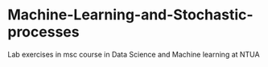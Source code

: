 # Machine-Learning-and-Stochastic-processes
Lab exercises in msc course in Data Science and Machine learning at NTUA
